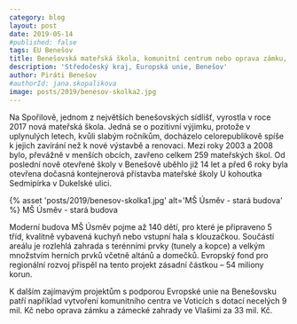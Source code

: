 ```yaml
---
category: blog
layout: post
date: 2019-05-14
#published: false
tags: EU Benešov
title: Benešovská mateřská škola, komunitní centrum nebo oprava zámku, to vše s přispěním unie
description: 'Středočeský kraj, Europská unie, Benešov'
author: Piráti Benešov
#authorId: jana.skopalikova
image: posts/2019/benesov-skolka2.jpg
---
```

Na Spořilově, jednom z největších benešovských sídlišť, vyrostla v roce 2017 nová mateřská škola. Jedná se o pozitivní výjimku, protože v uplynulých letech, kvůli slabým ročníkům, docházelo celorepublikově spíše k jejich zavírání než k nové výstavbě a renovaci. Mezi roky 2003 a 2008 bylo, převážně v menších obcích, zavřeno celkem 259 mateřských škol. Od poslední nově otevřené školy v Benešově uběhlo již 14 let a před 6 roky byla otevřena dočasná kontejnerová přístavba mateřské školy U kohoutka Sedmipírka v Dukelské ulici.

{% asset 'posts/2019/benesov-skolka1.jpg' alt='MŠ Úsměv - stará budova' %}
MŠ Úsměv - stará budova

Moderní budova MŠ Úsměv pojme až 140 dětí, pro které je připraveno 5 tříd, kvalitně vybavená kuchyň nebo vstupní hala s klouzačkou. Součástí areálu je rozlehlá zahrada s terénními prvky (tunely a kopce) a velkým množstvím herních prvků včetně altánů a domečků. Evropský fond pro regionální rozvoj přispěl na tento projekt zásadní částkou – 54 miliony korun.

K dalším zajímavým projektům s podporou Evropské unie na Benešovsku patří například vytvoření komunitního centra ve Voticích s dotací necelých 9 mil. Kč nebo oprava zámku a zámecké zahrady ve Vlašimi za 33 mil. Kč.

